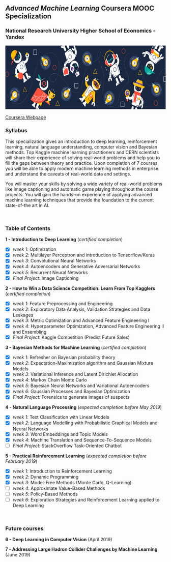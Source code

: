 ## *Advanced Machine Learning* Coursera MOOC Specialization

### National Research University Higher School of Economics - Yandex

<img src="logo.png" width="800" height="200" />

[Coursera Webpage](https://www.coursera.org/specializations/aml)

### Syllabus
This specialization gives an introduction to deep learning, reinforcement learning, natural language understanding, computer vision and Bayesian methods. Top Kaggle machine learning practitioners and CERN scientists will share their experience of solving real-world problems and help you to fill the gaps between theory and practice. Upon completion of 7 courses you will be able to apply modern machine learning methods in enterprise and understand the caveats of real-world data and settings.

You will master your skills by solving a wide variety of real-world problems like image captioning and automatic game playing throughout the course projects. You will gain the hands-on experience of applying advanced machine learning techniques that provide the foundation to the current state-of-the art in AI.

<br>

### Table of Contents

**1 - Introduction to Deep Learning**  (*certified completion*)
- [x]   *week 1*: Optimization
- [x]   *week 2*: Multilayer Perceptron and introduction to Tensorflow/Keras
- [x]   *week 3*: Convolutional Neural Networks
- [x]   *week 4*: Autoencoders and Generative Adversarial Networks
- [x]   *week 5*: Recurrent Neural Networks
- [x]   *Final Project*: Image Captioning

**2 - How to Win a Data Science Competition: Learn From Top Kagglers**  (*certified completion*)
- [x]   *week 1*: Feature Preprocessing and Engineering
- [x]   *week 2*: Exploratory Data Analysis, Validation Strategies and Data Leakages
- [x]   *week 3*: Metric Optimization and Advanced Feature Engineering I
- [x]   *week 4*: Hyperparameter Optimization, Advanced Feature Engineering II and Ensembling
- [x]   *Final Project*: Kaggle Competition (Predict Future Sales)

**3 - Bayesian Methods for Machine Learning**  (*certified completion*)
- [x]   *week 1*: Refresher on Bayesian probability theory
- [x]   *week 2*: Expectation-Maximization algorithm and Gaussian Mixture Models
- [x]   *week 3*: Variational Inference and Latent Dirichlet Allocation
- [x]   *week 4*: Markov Chain Monte Carlo
- [x]   *week 5*: Bayesian Neural Networks and Variational Autoencoders
- [x]	*week 6*: Gaussian Processes and Bayesian Optimization
- [x]	*Final Project*: Forensics to generate images of suspects

**4 - Natural Language Processing**  (*expected completion before May 2019*)
- [x]   *week 1*: Text Classification with Linear Models
- [x]   *week 2*: Language Modelling with Probabilistic Graphical Models and Neural Networks
- [x]   *week 3*: Word Embeddings and Topic Models
- [x]   *week 4*: Machine Translation and Sequence-To-Sequence Models
- [ ]   *Final Project*: StackOverflow Task-Oriented Chatbot

**5 - Practical Reinforcement Learning**  (*expected completion before February 2019*)
- [x]   *week 1*: Introduction to Reinforcement Learning
- [x]   *week 2*: Dynamic Programming
- [x]   *week 3*: Model-Free Methods (Monte Carlo, Q-Learning)
- [ ]   *week 4*: Approximate Value-Based Methods
- [ ]   *week 5*: Policy-Based Methods
- [ ]   *week 6*: Exploration Strategies and Reinforcement Learning applied to Deep Learning

<br>

### Future courses

**6 - Deep Learning in Computer Vision**  (April 2019)

**7 - Addressing Large Hadron Collider Challenges by Machine Learning**  (June 2019)